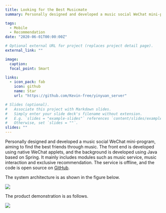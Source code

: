 ```yaml
---
title: Looking for the Best Musicmate
summary: Personally designed and developed a music social WeChat mini-program, aiming to find the best friends through music.

tags:
  - Mobile
  - Recommendation
date: "2020-06-01T00:00:00Z"

# Optional external URL for project (replaces project detail page).
external_link: ""

image:
  caption:
  focal_point: Smart

links:
  - icon_pack: fab
    icon: github
    name: Star
    url: "https://github.com/Kevin-free/yinyuan_server"

# Slides (optional).
#   Associate this project with Markdown slides.
#   Simply enter your slide deck's filename without extension.
#   E.g. `slides = "example-slides"` references `content/slides/example-slides.md`.
#   Otherwise, set `slides = ""`.
slides: ""
---
```


Personally designed and developed a music social WeChat mini-program, aiming to find the best friends through music. The front end is developed using native WeChat applets, and the background is developed using Java based on Spring. It mainly includes modules such as music service, music interaction and exclusive recommendation. The service is offline, and the code is open source on [GitHub](https://github.com/Kevin-free/yinyuan_server).

The system architecture is as shown in the figure below.

![](https://img.ifree258.top/yinyuan/docs/%E7%B3%BB%E7%BB%9F%E6%9E%B6%E6%9E%84%E5%9B%BE.png)

The product demonstration is as follows.

![](https://img.ifree258.top/yinyuan/docs/demo.gif)

